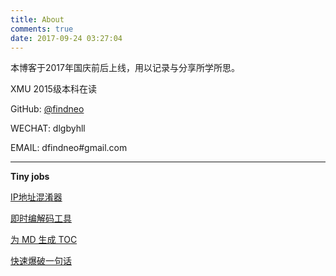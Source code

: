 ```yaml
---
title: About
comments: true
date: 2017-09-24 03:27:04
---
```




本博客于2017年国庆前后上线，用以记录与分享所学所思。

XMU 2015级本科在读

GitHub:	 [@findneo](https://github.com/findneo) 

WECHAT: dlgbyhll

EMAIL: dfindneo#gmail.com

------

**Tiny jobs**

[IP地址混淆器](https://findneo.github.io/IP-Obfuscator/) 	

[即时编解码工具](https://findneo.github.io/fcode/)		

[为 MD 生成 TOC](https://findneo.github.io/gen-markdown-content/)  		

[快速爆破一句话](https://findneo.github.io/stealshell/)

